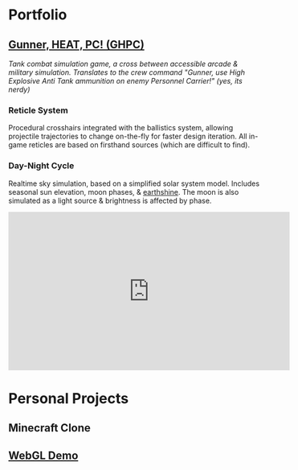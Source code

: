 # Portfolio

## [Gunner, HEAT, PC! (GHPC)](https://gunnerheatpc.com/ "https://gunnerheatpc.com/")
*Tank combat simulation game, a cross between accessible arcade & military simulation. Translates to the crew command  "Gunner, use High Explosive Anti Tank ammunition on enemy Personnel Carrier!" (yes, its nerdy)*
### Reticle System
Procedural crosshairs integrated with the ballistics system, allowing projectile trajectories to change on-the-fly for faster design iteration.
All in-game reticles are based on firsthand sources (which are difficult to find).

### Day-Night Cycle
Realtime sky simulation, based on a simplified solar system model.
Includes seasonal sun elevation, moon phases, & [earthshine](https://en.wikipedia.org/wiki/Planetshine#/media/File:New_Moon.jpg "real life earthshine (wikipedia)").
The moon is also simulated as a light source & brightness is affected by phase.
<iframe width="560" height="315" src="https://www.youtube.com/embed/kvQDc_CfAFo?rel=0&modestbranding=1" frameborder="0" allow="autoplay; accelerometer; clipboard-write; encrypted-media; gyroscope; picture-in-picture" allowfullscreen></iframe>

# Personal Projects
## Minecraft Clone

## [WebGL Demo](WebGL\index.html)
